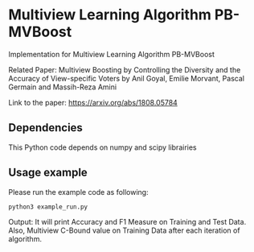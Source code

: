 Multiview Learning Algorithm PB-MVBoost
========================================

Implementation for Multiview Learning Algorithm PB-MVBoost

Related Paper:
Multiview Boosting by Controlling the Diversity and the Accuracy of View-specific Voters
by Anil Goyal, Emilie Morvant, Pascal Germain and Massih-Reza Amini

Link to the paper:
https://arxiv.org/abs/1808.05784

## Dependencies

This Python code depends on numpy and scipy librairies


## Usage example
Please run the example code as following:
```
python3 example_run.py
```

Output: It will print Accuracy and F1 Measure on Training and Test Data. Also, Multiview C-Bound value on
Training Data after each iteration of algorithm.

